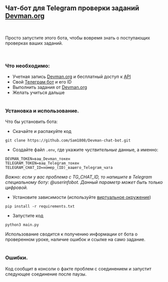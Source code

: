 ## Чат-бот для Telegram проверки заданий [Devman.org](https://dvmn.org/)
</br>

Просто запустите этого бота, чтобы вовремя знать о поступающих проверках ваших заданий.

</br>

### Что необходимо: 

- Учетная запись [Devman.org](https://dvmn.org/) и бесплатный доступ к [API](https://dvmn.org/api/docs/)
- Свой [Телеграм бот](https://telegram.me/BotFather) и его ID
- Выполнить задания от [Devman.org](https://dvmn.org/)
- Желать учиться дальше
</br></br>
### Установка и использование.

Что бы установить бота:
- Скачайте и распакуйте код
```
git clone https://github.com/Sam1808/Devman-chat-bot.git
```
- Создайте файл `.env`, где укажите *чуствительные* данные, а именно: 
```
DEVMAN_TOKEN=ваш_Devman_токен
TELEGRAM_TOKEN=ваш_Telegram_токен
TELEGRAM_CHAT_ID=номер_(ID)_вашего_Telegram_чата
```
*Важно: если у вас проблема с TG_CHAT_ID, то напишите в Telegram специальному боту: @userinfobot. Данный параметр может быть только цифровой.*
- Установите зависимости (используйте [виртуальное окружение](https://pythoner.name/documentation/tutorial/venv))
```
pip install -r requirements.txt
```
- Запустите код
```
python3 main.py
```

Использование сводится к получению информации от бота о проверенном уроке, наличие ошибок и ссылке на само задание.
</br></br>
### Ошибки.
Код сообщит в консоли о факте проблем с соединением и запустит следующее соединение после паузы.
